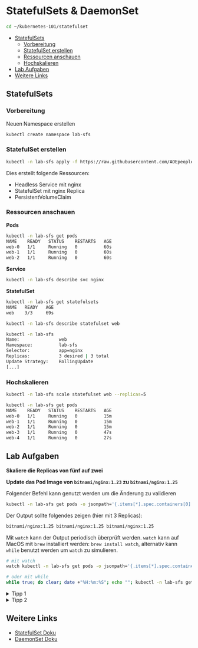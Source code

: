 # StatefulSets & DaemonSet
```sh
cd ~/kubernetes-101/statefulset
```
<!-- BEGIN mktoc -->

- [StatefulSets](#statefulsets)
  - [Vorbereitung](#vorbereitung)
  - [StatefulSet erstellen](#statefulset-erstellen)
  - [Ressourcen anschauen](#ressourcen-anschauen)
  - [Hochskalieren](#hochskalieren)
- [Lab Aufgaben](#lab-aufgaben)
- [Weitere Links](#weitere-links)
<!-- END mktoc -->

## StatefulSets

### Vorbereitung

Neuen Namespace erstellen

```sh
kubectl create namespace lab-sfs
```

### StatefulSet erstellen

```sh
kubectl -n lab-sfs apply -f https://raw.githubusercontent.com/AOEpeople/academy-kubernetes-101/main/statefulset/nginx-statefulset.yml
```

Dies erstellt folgende Ressourcen:
- Headless Service mit nginx
- StatefulSet mit nginx Replica
- PersistentVolumeClaim

### Ressourcen anschauen

**Pods**
```sh
kubectl -n lab-sfs get pods
NAME    READY   STATUS    RESTARTS   AGE
web-0   1/1     Running   0          60s
web-1   1/1     Running   0          60s
web-2   1/1     Running   0          60s
```

**Service**
```sh
kubectl -n lab-sfs describe svc nginx
```

**StatefulSet**

```sh
kubectl -n lab-sfs get statefulsets
NAME   READY   AGE
web    3/3     69s
```

```sh
kubectl -n lab-sfs describe statefulset web
```


```sh
kubectl -n lab-sfs 
Name:               web
Namespace:          lab-sfs
Selector:           app=nginx
Replicas:           3 desired | 3 total
Update Strategy:    RollingUpdate
[...]
```

### Hochskalieren

```sh
kubectl -n lab-sfs scale statefulset web --replicas=5
```

```sh
kubectl -n lab-sfs get pods
NAME    READY   STATUS    RESTARTS   AGE
web-0   1/1     Running   0          15m
web-1   1/1     Running   0          15m
web-2   1/1     Running   0          15m
web-3   1/1     Running   0          47s
web-4   1/1     Running   0          27s
```

## Lab Aufgaben

**Skaliere die Replicas von fünf auf zwei**

**Update das Pod Image von `bitnami/nginx:1.23` zu `bitnami/nginx:1.25`**

Folgender Befehl kann genutzt werden um die Änderung zu validieren

```sh
kubectl -n lab-sfs get pods -o jsonpath='{.items[*].spec.containers[0].image}'
```
Der Output sollte folgendes zeigen (hier mit 3 Replicas):

```sh
bitnami/nginx:1.25 bitnami/nginx:1.25 bitnami/nginx:1.25
```

Mit `watch` kann der Output periodisch überprüft werden.
`watch` kann auf MacOS mit `brew` installiert werden: `brew install watch`, alternativ kann `while` benutzt werden um `watch` zu simulieren.

```sh
# mit watch
watch kubectl -n lab-sfs get pods -o jsonpath='{.items[*].spec.containers[0].image}'

# oder mit while
while true; do clear; date +"%H:%m:%S"; echo ""; kubectl -n lab-sfs get pods -o jsonpath='{.items[*].spec.containers[0].image}'; sleep 2; done
```

<details>
<summary>Tipp 1</summary>
Um das Image zu ändern, muss das StatefulSet (<code>nginx-stateful.yml</code>) angepasst werden.
</details>

<details>
<summary>Tipp 2</summary>
Es dauert eine Weile bis alle Pods aktualisiert wurden. Alternativ kann das StatefulSet auf 0 und anschließend auf 3 Replicas skaliert werden, damit die Änderungen sofort greifen.
</details>

## Weitere Links

- [StatefulSet Doku](https://kubernetes.io/docs/concepts/workloads/controllers/statefulset/)
- [DaemonSet Doku](https://kubernetes.io/docs/concepts/workloads/controllers/daemonset/)